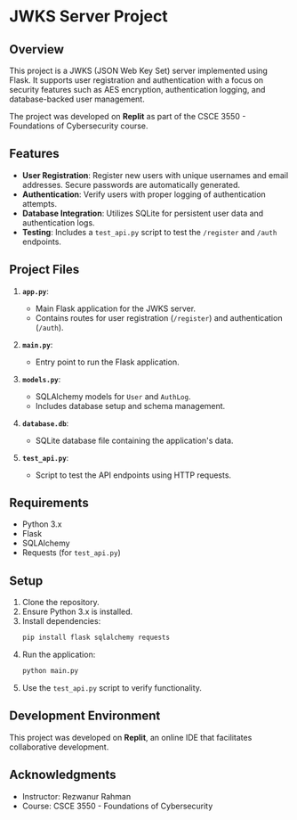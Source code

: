 
# JWKS Server Project

## Overview
This project is a JWKS (JSON Web Key Set) server implemented using Flask. It supports user registration and authentication with a focus on security features such as AES encryption, authentication logging, and database-backed user management.

The project was developed on **Replit** as part of the CSCE 3550 - Foundations of Cybersecurity course.

## Features
- **User Registration**: Register new users with unique usernames and email addresses. Secure passwords are automatically generated.
- **Authentication**: Verify users with proper logging of authentication attempts.
- **Database Integration**: Utilizes SQLite for persistent user data and authentication logs.
- **Testing**: Includes a `test_api.py` script to test the `/register` and `/auth` endpoints.

## Project Files
1. **`app.py`**:
   - Main Flask application for the JWKS server.
   - Contains routes for user registration (`/register`) and authentication (`/auth`).

2. **`main.py`**:
   - Entry point to run the Flask application.

3. **`models.py`**:
   - SQLAlchemy models for `User` and `AuthLog`.
   - Includes database setup and schema management.

4. **`database.db`**:
   - SQLite database file containing the application's data.

5. **`test_api.py`**:
   - Script to test the API endpoints using HTTP requests.

## Requirements
- Python 3.x
- Flask
- SQLAlchemy
- Requests (for `test_api.py`)

## Setup
1. Clone the repository.
2. Ensure Python 3.x is installed.
3. Install dependencies:
   ```bash
   pip install flask sqlalchemy requests
   ```
4. Run the application:
   ```bash
   python main.py
   ```
5. Use the `test_api.py` script to verify functionality.

## Development Environment
This project was developed on **Replit**, an online IDE that facilitates collaborative development.

## Acknowledgments
- Instructor: Rezwanur Rahman
- Course: CSCE 3550 - Foundations of Cybersecurity
